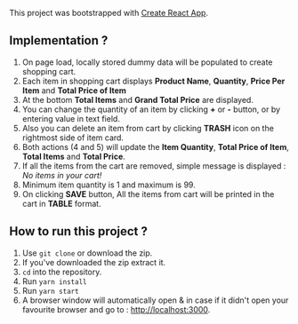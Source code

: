 This project was bootstrapped with [Create React App](https://github.com/facebook/create-react-app).

## Implementation ?
1. On page load, locally stored dummy data will be populated to create shopping cart.
2. Each item in shopping cart displays **Product Name**, **Quantity**, **Price Per Item** and **Total Price of Item**
3. At the bottom **Total Items** and **Grand Total Price** are displayed.
4. You can change the quantity of an item by clicking **+** or **-** button, or by entering value in text field.
5. Also you can delete an item from cart by clicking **TRASH** icon on the rightmost side of item card. 
6. Both actions (4 and 5) will update the  **Item Quantity**, **Total Price of Item**, **Total Items** and **Total Price**.
7. If all the items from the cart are removed, simple message is displayed : *No items in your cart!*
9. Minimum item quantity is 1 and maximum is 99. 
10. On clicking **SAVE** button, All the items from cart will be printed in the cart in **TABLE** format. 


## How to run this project ?
1. Use `git clone` or download the zip.
2. If you've downloaded the zip extract it.
3. `cd` into the repository.
4. Run `yarn install`
5. Run `yarn start`
6. A browser window will automatically open & in case if it didn't open your favourite browser and go to : [http://localhost:3000](http://localhost:3000).